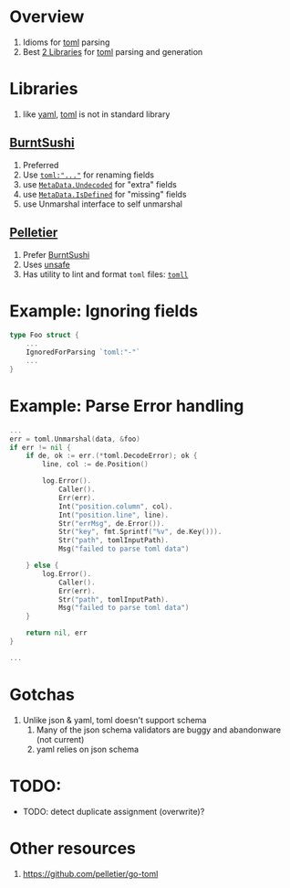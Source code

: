 # Overview
1. Idioms for [toml](https://toml.io/en/) parsing
1. Best [2 Libraries](https://github.com/avelino/awesome-go#markup-languages) for [toml](https://toml.io/en/) parsing and generation


# Libraries
1. like [yaml](https://yaml.org/), [toml](https://toml.io/en/) is not in standard library
## [BurntSushi](https://github.com/BurntSushi/toml)
1. Preferred
1. Use [`toml:"..."`](https://github.com/BurntSushi/toml#examples) for renaming fields
1. use [`MetaData.Undecoded`](https://github.com/BurntSushi/toml/blob/master/meta.go#L82) for "extra" fields
1. use [`MetaData.IsDefined`](https://github.com/BurntSushi/toml/blob/master/meta.go#L28) for "missing" fields
1. use Unmarshal interface to self unmarshal


## [Pelletier](https://github.com/pelletier/go-toml)
1. Prefer [BurntSushi]((https://github.com/BurntSushi/toml))
1. Uses [unsafe](https://github.com/pelletier/go-toml/blob/v2/internal/danger/danger.go#L12)
1. Has utility to lint and format `toml` files: [`tomll`](https://github.com/pelletier/go-toml#tools)



# Example: Ignoring fields
```go
type Foo struct {
    ...
    IgnoredForParsing `toml:"-"`
    ...
}
```


# Example: Parse Error handling
```go
...
err = toml.Unmarshal(data, &foo)
if err != nil {
    if de, ok := err.(*toml.DecodeError); ok {
        line, col := de.Position()

        log.Error().
            Caller().
            Err(err).
            Int("position.column", col).
            Int("position.line", line).
            Str("errMsg", de.Error()).
            Str("key", fmt.Sprintf("%v", de.Key())).
            Str("path", tomlInputPath).
            Msg("failed to parse toml data")

    } else {
        log.Error().
            Caller().
            Err(err).
            Str("path", tomlInputPath).
            Msg("failed to parse toml data")
    }

    return nil, err
}

...
```


# Gotchas
1. Unlike json & yaml, toml doesn't support schema
    1. Many of the json schema validators are buggy and abandonware (not current)
    1. yaml relies on json schema

# TODO:
- TODO: detect duplicate assignment (overwrite)?

# Other resources
1. https://github.com/pelletier/go-toml
